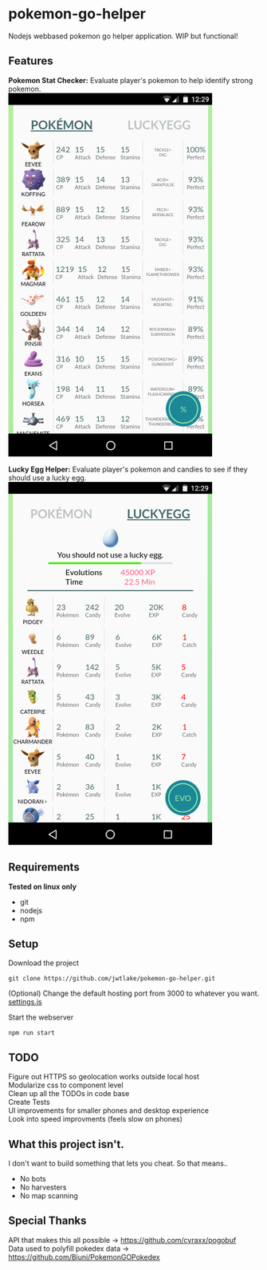 # pokemon-go-helper
Nodejs webbased pokemon go helper application. WIP but functional!

## Features
**Pokemon Stat Checker:** Evaluate player's pokemon to help identify strong pokemon.  
![alt tag](etc/pokemon.png)  

**Lucky Egg Helper:** Evaluate player's pokemon and candies to see if they should use a lucky egg.  
![alt tag](etc/luckyegg.png)  

## Requirements  
**Tested on linux only**
- git
- nodejs
- npm  

## Setup
Download the project
```
git clone https://github.com/jwtlake/pokemon-go-helper.git
```
(Optional) Change the default hosting port from 3000 to whatever you want.
[settings.js](/src/server/settings.js)

Start the webserver
```
npm run start
```

## TODO
Figure out HTTPS so geolocation works outside local host  
Modularize css to component level  
Clean up all the TODOs in code base  
Create Tests  
UI improvements for smaller phones and desktop experience  
Look into speed improvments (feels slow on phones)

## What this project isn't. 
I don't want to build something that lets you cheat. So that means.. 
* No bots
* No harvesters
* No map scanning

## Special Thanks
API that makes this all possible -> https://github.com/cyraxx/pogobuf  
Data used to polyfill pokedex data  -> https://github.com/Biuni/PokemonGOPokedex
